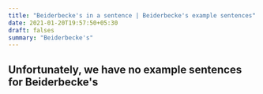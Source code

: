 ```yaml
---
title: "Beiderbecke's in a sentence | Beiderbecke's example sentences"
date: 2021-01-20T19:57:50+05:30
draft: falses
summary: "Beiderbecke's"
---
```

## Unfortunately, we have no example sentences for Beiderbecke's                 
